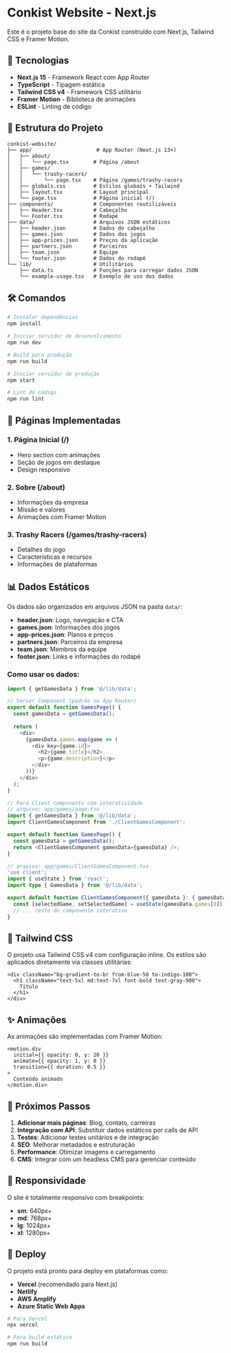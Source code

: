 # Conkist Website - Next.js

Este é o projeto base do site da Conkist construído com Next.js, Tailwind CSS e Framer Motion.

## 🚀 Tecnologias

- **Next.js 15** - Framework React com App Router
- **TypeScript** - Tipagem estática
- **Tailwind CSS v4** - Framework CSS utilitário
- **Framer Motion** - Biblioteca de animações
- **ESLint** - Linting de código

## 📁 Estrutura do Projeto

```
conkist-website/
├── app/                     # App Router (Next.js 13+)
│   ├── about/
│   │   └── page.tsx        # Página /about
│   ├── games/
│   │   └── trashy-racers/
│   │       └── page.tsx    # Página /games/trashy-racers
│   ├── globals.css         # Estilos globais + Tailwind
│   ├── layout.tsx          # Layout principal
│   └── page.tsx            # Página inicial (/)
├── components/             # Componentes reutilizáveis
│   ├── Header.tsx          # Cabeçalho
│   └── Footer.tsx          # Rodapé
├── data/                   # Arquivos JSON estáticos
│   ├── header.json         # Dados do cabeçalho
│   ├── games.json          # Dados dos jogos
│   ├── app-prices.json     # Preços da aplicação
│   ├── partners.json       # Parceiros
│   ├── team.json           # Equipe
│   └── footer.json         # Dados do rodapé
└── lib/                    # Utilitários
    ├── data.ts             # Funções para carregar dados JSON
    └── example-usage.tsx   # Exemplo de uso dos dados
```

## 🛠️ Comandos

```bash
# Instalar dependências
npm install

# Iniciar servidor de desenvolvimento
npm run dev

# Build para produção
npm run build

# Iniciar servidor de produção
npm start

# Lint do código
npm run lint
```

## 📄 Páginas Implementadas

### 1. Página Inicial (/)
- Hero section com animações
- Seção de jogos em destaque
- Design responsivo

### 2. Sobre (/about)
- Informações da empresa
- Missão e valores
- Animações com Framer Motion

### 3. Trashy Racers (/games/trashy-racers)
- Detalhes do jogo
- Características e recursos
- Informações de plataformas

## 📊 Dados Estáticos

Os dados são organizados em arquivos JSON na pasta `data/`:

- **header.json**: Logo, navegação e CTA
- **games.json**: Informações dos jogos
- **app-prices.json**: Planos e preços
- **partners.json**: Parceiros da empresa
- **team.json**: Membros da equipe
- **footer.json**: Links e informações do rodapé

### Como usar os dados:

```typescript
import { getGamesData } from '@/lib/data';

// Server Component (padrão no App Router)
export default function GamesPage() {
  const gamesData = getGamesData();
  
  return (
    <div>
      {gamesData.games.map(game => (
        <div key={game.id}>
          <h2>{game.title}</h2>
          <p>{game.description}</p>
        </div>
      ))}
    </div>
  );
}

// Para Client Components com interatividade
// arquivo: app/games/page.tsx
import { getGamesData } from '@/lib/data';
import ClientGamesComponent from './ClientGamesComponent';

export default function GamesPage() {
  const gamesData = getGamesData();
  return <ClientGamesComponent gamesData={gamesData} />;
}

// arquivo: app/games/ClientGamesComponent.tsx
'use client';
import { useState } from 'react';
import type { GamesData } from '@/lib/data';

export default function ClientGamesComponent({ gamesData }: { gamesData: GamesData }) {
  const [selectedGame, setSelectedGame] = useState(gamesData.games[0]);
  // ... resto do componente interativo
}
```

## 🎨 Tailwind CSS

O projeto usa Tailwind CSS v4 com configuração inline. Os estilos são aplicados diretamente via classes utilitárias:

```tsx
<div className="bg-gradient-to-br from-blue-50 to-indigo-100">
  <h1 className="text-5xl md:text-7xl font-bold text-gray-900">
    Título
  </h1>
</div>
```

## ✨ Animações

As animações são implementadas com Framer Motion:

```tsx
<motion.div
  initial={{ opacity: 0, y: 20 }}
  animate={{ opacity: 1, y: 0 }}
  transition={{ duration: 0.5 }}
>
  Conteúdo animado
</motion.div>
```

## 🔧 Próximos Passos

1. **Adicionar mais páginas**: Blog, contato, carreiras
2. **Integração com API**: Substituir dados estáticos por calls de API
3. **Testes**: Adicionar testes unitários e de integração
4. **SEO**: Melhorar metadados e estruturação
5. **Performance**: Otimizar imagens e carregamento
6. **CMS**: Integrar com um headless CMS para gerenciar conteúdo

## 📱 Responsividade

O site é totalmente responsivo com breakpoints:
- **sm**: 640px+
- **md**: 768px+
- **lg**: 1024px+
- **xl**: 1280px+

## 🚀 Deploy

O projeto está pronto para deploy em plataformas como:
- **Vercel** (recomendado para Next.js)
- **Netlify**
- **AWS Amplify**
- **Azure Static Web Apps**

```bash
# Para Vercel
npx vercel

# Para build estático
npm run build
```
